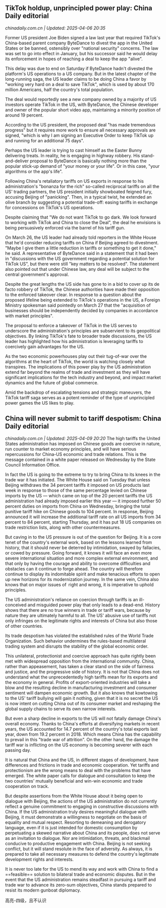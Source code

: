 ## TikTok holdup, unprincipled power play: China Daily editorial
*chinadaily.com.cn | Updated: 2025-04-06 20:35*

Former US president Joe Biden signed a law last year that required TikTok's China-based parent company ByteDance to divest the app in the United States or be banned, ostensibly over "national security" concerns. The law was set to go into effect in January, but his successor said he would delay its enforcement in hopes of reaching a deal to keep the app "alive".

This delay was due to end on Saturday if ByteDance hadn't divested the platform's US operations to a US company. But in the latest chapter of the long-running saga, the US leader claims to be doing China a favor by "working very hard on a deal to save TikTok", which is used by about 170 million Americans, half the country's total population.

The deal would reportedly see a new company owned by a majority of US investors operate TikTok in the US, with ByteDance, the Chinese developer and owner of the popular short video app, maintaining a minority position of around 19 percent.

According to the US president, the proposed deal "has made tremendous progress" but it requires more work to ensure all necessary approvals are signed, "which is why I am signing an Executive Order to keep TikTok up and running for an additional 75 days".

Perhaps the US leader is trying to cast himself as the Easter Bunny delivering treats. In reality, he is engaging in highway robbery. His stand-and-deliver proposal to ByteDance is basically nothing more than the popular stick-up demand of "your money or your life". Or in this case, "your algorithms or the app's life".

Following China's retaliatory tariffs on US exports in response to his administration's "bonanza for the rich" so-called reciprocal tariffs on all the US' trading partners, the US president initially showboated feigned fury, accusing Beijing of "panicking". Then, in a typical twist, he extended an olive branch by suggesting a potential trade-off: easing tariffs in exchange for concessions on TikTok's US operations.

Despite claiming that "We do not want TikTok to go dark. We look forward to working with TikTok and China to close the Deal", the deal he envisions is being persuasively enforced via the barrel of his tariff gun.

On March 26, the US leader had already told reporters in the White House that he'd consider reducing tariffs on China if Beijing agreed to divestment. "Maybe I give them a little reduction in tariffs or something to get it done," he said. A representative of ByteDance said in a statement that it had been in "discussions with the US government regarding a potential solution for TikTok US", but there were still "key matters to be resolved". The statement also pointed out that under Chinese law, any deal will be subject to the central government's approval.

Despite the great lengths the US side has gone to in a bid to cover up its de facto robbery of TikTok, the Chinese authorities have made their opposition to the enforced takeover clear. In response to a question about the proposed lifeline being extended to TikTok's operations in the US, a Foreign Ministry spokesman said pointedly on March 27 that the "acquisition of businesses should be independently decided by companies in accordance with market principles".

The proposal to enforce a takeover of TikTok in the US serves to underscore the administration's principles are subservient to its geopolitical objectives. By linking TikTok's fate to broader trade discussions, the US leader has highlighted how his administration is leveraging tariffs to coercively gain advantages for the US.

As the two economic powerhouses play out their tug-of-war over the algorithms at the heart of TikTok, the world is watching closely what transpires. The implications of this power play by the US administration extend far beyond the realms of trade and investment as they will have significant implications for the tech industry and beyond, and impact market dynamics and the future of global commerce.

Amid the backdrop of escalating tensions and strategic maneuvers, the TikTok tariff saga serves as a potent reminder of the type of unprincipled power games the US likes to play.
## China will never submit to tariff despotism: China Daily editorial

*chinadaily.com.cn | Updated: 2025-04-09 20:20*
The high tariffs the United States administration has imposed on Chinese goods are coercive in nature, run counter to market economy principles, and will have serious repercussions for China-US economic and trade relations. This is the message contained in a white paper released on Wednesday by the State Council Information Office.

In fact the US is going to the extreme to try to bring China to its knees in the trade war it has initiated. The White House said on Tuesday that unless Beijing withdraws the 34 percent tariffs it imposed on US products last week in response to those of the same percentage levied on Chinese imports by the US — which came on top of the 20 percent tariffs the US administration had already imposed earlier this year — it imposed further 50 percent duties on imports from China on Wednesday, bringing the total punitive tariff hike on Chinese goods to 104 percent. In response, Beijing announced it will increase the additional tariff rate on all US imports from 34 percent to 84 percent, starting Thursday, and it has put 18 US companies on trade restriction lists, along with other countermeasures.

But caving in to the US pressure is out of the question for Beijing. It is a core tenet of the country's external work, based on the lessons learned from history, that it should never be deterred by intimidation, swayed by fallacies, or cowed by pressure. Going forward, it knows it will face an even more severe international situation and more complex external environment, and that only by having the courage and ability to overcome difficulties and obstacles can it continue to forge ahead. The country will therefore continue to display its indomitable spirit and make tenacious efforts to open up new horizons for its modernization journey. In the same vein, China also knows that on major issues of right and wrong, it is imperative to uphold principles. 

The US administration's reliance on coercion through tariffs is an ill-conceived and misguided power play that only leads to a dead-end. History shows that there are no true winners in trade or tariff wars, because by nature they are ultimately harmful to all. The US' abusive use of tariffs not only infringes on the legitimate rights and interests of China but also those of other countries.

Its trade despotism has violated the established rules of the World Trade Organization. Such behavior undermines the rules-based multilateral trading system and disrupts the stability of the global economic order.

This unilateral, protectionist and coercive approach has quite rightly been met with widespread opposition from the international community. China, rather than appeasement, has taken a clear stand on the side of fairness and justice, and the progressive side of history. It is not that China does not understand what the unprecedentedly high tariffs mean for its exports and the economy in general. Profits of export-oriented industries will take a blow and the resulting decline in manufacturing investment and consumer sentiment will dampen economic growth. But it also knows that kowtowing to the US' tariff bullying will gain it nothing, given that it is no secret the US is now intent on cutting China out of its consumer market and reshaping the global supply chains to serve its own narrow interests.

But even a sharp decline in exports to the US will not fatally damage China's overall economy. Thanks to China's efforts at diversifying markets in recent years, the US accounted for 14.7 percent of the country's total exports last year, down from 19.2 percent in 2018. Which means China has the capability to prevail in this "trade war of attrition". On the other hand, the damage the tariff war is inflicting on the US economy is becoming severer with each passing day.

It is natural that China and the US, in different stages of development, have differences and frictions in trade and economic cooperation. Yet tariffs and protectionism are the wrong means to deal with the problems that have emerged. The white paper calls for dialogue and consultation to keep the two countries' mutually beneficial and win-win economic and trade cooperation on track.

But despite assertions from the White House about it being open to dialogue with Beijing, the actions of the US administration do not currently reflect a genuine commitment to engaging in constructive discussions with China. If the US administration truly desires meaningful dialogue with Beijing, it must demonstrate a willingness to negotiate on the basis of equality and mutual respect. Resorting to demeaning and derogatory language, even if it is just intended for domestic consumption by perpetuating a skewed narrative about China and its people, does not serve as an invitation to dialogue. Nor are intimidation, threats, and blackmail conducive to productive engagement with China. Beijing is not seeking conflict, but it will stand resolute in the face of adversity. As always, it is prepared to take all necessary measures to defend the country's legitimate development rights and interests.

It is never too late for the US to mend its way and work with China to find a ==feasible== solution to bilateral trade and economic disputes. But in the event that the US administration remains steadfast in pursuing a tariff and trade war to advance its zero-sum objectives, China stands prepared to resist its modern gunboat diplomacy.

高亮-四级，且不认识